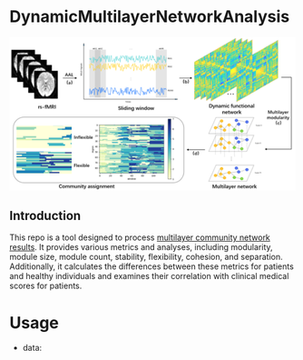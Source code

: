 # DynamicMultilayerNetworkAnalysis

![Image text](https://github.com/hqw15/DynamicMultilayerNetworkAnalysis/blob/main/img/main.png)

## Introduction

This repo is a tool designed to process [multilayer community network results](https://github.com/GenLouvain/GenLouvain). It provides various metrics and analyses, including modularity, module size, module count, stability, flexibility, cohesion, and separation. Additionally, it calculates the differences between these metrics for patients and healthy individuals and examines their correlation with clinical medical scores for patients.

# Usage

- data: 